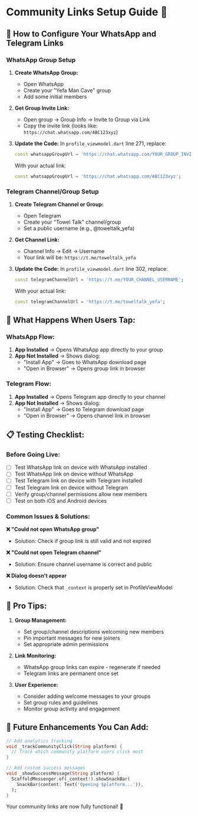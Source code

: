 # Community Links Setup Guide 🔗

## 📱 How to Configure Your WhatsApp and Telegram Links

### **WhatsApp Group Setup**

1. **Create WhatsApp Group:**
   - Open WhatsApp
   - Create your "Yefa Man Cave" group
   - Add some initial members

2. **Get Group Invite Link:**
   - Open group → Group Info → Invite to Group via Link
   - Copy the invite link (looks like: `https://chat.whatsapp.com/ABC123xyz`)

3. **Update the Code:**
   In `profile_viewmodel.dart` line 271, replace:
   ```dart
   const whatsappGroupUrl = 'https://chat.whatsapp.com/YOUR_GROUP_INVITE_CODE';
   ```
   
   With your actual link:
   ```dart
   const whatsappGroupUrl = 'https://chat.whatsapp.com/ABC123xyz';
   ```

### **Telegram Channel/Group Setup**

1. **Create Telegram Channel or Group:**
   - Open Telegram
   - Create your "Towel Talk" channel/group
   - Set a public username (e.g., @toweltalk_yefa)

2. **Get Channel Link:**
   - Channel Info → Edit → Username
   - Your link will be: `https://t.me/toweltalk_yefa`

3. **Update the Code:**
   In `profile_viewmodel.dart` line 302, replace:
   ```dart
   const telegramChannelUrl = 'https://t.me/YOUR_CHANNEL_USERNAME';
   ```
   
   With your actual link:
   ```dart
   const telegramChannelUrl = 'https://t.me/toweltalk_yefa';
   ```

## 🔧 **What Happens When Users Tap:**

### **WhatsApp Flow:**
1. **App Installed** → Opens WhatsApp app directly to your group
2. **App Not Installed** → Shows dialog:
   - "Install App" → Goes to WhatsApp download page
   - "Open in Browser" → Opens group link in browser

### **Telegram Flow:**
1. **App Installed** → Opens Telegram app directly to your channel
2. **App Not Installed** → Shows dialog:
   - "Install App" → Goes to Telegram download page  
   - "Open in Browser" → Opens channel link in browser

## 📋 **Testing Checklist:**

### **Before Going Live:**
- [ ] Test WhatsApp link on device with WhatsApp installed
- [ ] Test WhatsApp link on device without WhatsApp
- [ ] Test Telegram link on device with Telegram installed  
- [ ] Test Telegram link on device without Telegram
- [ ] Verify group/channel permissions allow new members
- [ ] Test on both iOS and Android devices

### **Common Issues & Solutions:**

**❌ "Could not open WhatsApp group"**
- Solution: Check if group link is still valid and not expired

**❌ "Could not open Telegram channel"**  
- Solution: Ensure channel username is correct and public

**❌ Dialog doesn't appear**
- Solution: Check that `_context` is properly set in ProfileViewModel

## 🎯 **Pro Tips:**

1. **Group Management:**
   - Set group/channel descriptions welcoming new members
   - Pin important messages for new joiners
   - Set appropriate admin permissions

2. **Link Monitoring:**
   - WhatsApp group links can expire - regenerate if needed
   - Telegram links are permanent once set

3. **User Experience:**
   - Consider adding welcome messages to your groups
   - Set group rules and guidelines
   - Monitor group activity and engagement

## 🔄 **Future Enhancements You Can Add:**

```dart
// Add analytics tracking
void _trackCommunityClick(String platform) {
  // Track which community platform users click most
}

// Add custom success messages
void _showSuccessMessage(String platform) {
  ScaffoldMessenger.of(_context!).showSnackBar(
    SnackBar(content: Text('Opening $platform...')),
  );
}
```

Your community links are now fully functional! 🎉